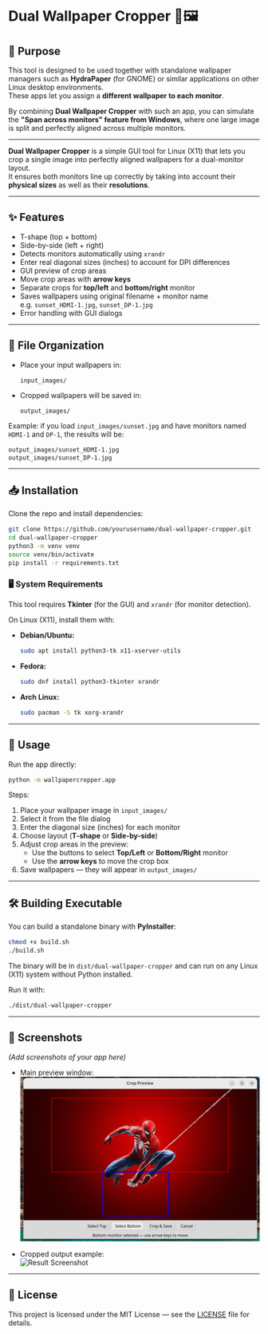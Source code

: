 # Dual Wallpaper Cropper 🎨🖼️

## 📌 Purpose
This tool is designed to be used together with standalone wallpaper managers such as **HydraPaper** (for GNOME) or similar applications on other Linux desktop environments.  
These apps let you assign a **different wallpaper to each monitor**.  

By combining **Dual Wallpaper Cropper** with such an app, you can simulate the **"Span across monitors" feature from Windows**, where one large image is split and perfectly aligned across multiple monitors.

---

**Dual Wallpaper Cropper** is a simple GUI tool for Linux (X11) that lets you crop a single image into perfectly aligned wallpapers for a dual-monitor layout.  
It ensures both monitors line up correctly by taking into account their **physical sizes** as well as their **resolutions**.

---

## ✨ Features
- T-shape (top + bottom)
- Side-by-side (left + right)
- Detects monitors automatically using `xrandr`
- Enter real diagonal sizes (inches) to account for DPI differences
- GUI preview of crop areas
- Move crop areas with **arrow keys**
- Separate crops for **top/left** and **bottom/right** monitor
- Saves wallpapers using original filename + monitor name  
  e.g. `sunset_HDMI-1.jpg`, `sunset_DP-1.jpg`
- Error handling with GUI dialogs

---

## 📂 File Organization

- Place your input wallpapers in:  
  ```
  input_images/
  ```

- Cropped wallpapers will be saved in:  
  ```
  output_images/
  ```

Example: if you load `input_images/sunset.jpg` and have monitors named `HDMI-1` and `DP-1`, the results will be:  
```
output_images/sunset_HDMI-1.jpg
output_images/sunset_DP-1.jpg
```

---

## 📥 Installation

Clone the repo and install dependencies:

```bash
git clone https://github.com/yourusername/dual-wallpaper-cropper.git
cd dual-wallpaper-cropper
python3 -m venv venv
source venv/bin/activate
pip install -r requirements.txt
```

### 🖥️ System Requirements

This tool requires **Tkinter** (for the GUI) and `xrandr` (for monitor detection).

On Linux (X11), install them with:

- **Debian/Ubuntu:**
  ```bash
  sudo apt install python3-tk x11-xserver-utils
  ```
- **Fedora:**
  ```bash
  sudo dnf install python3-tkinter xrandr
  ```
- **Arch Linux:**
  ```bash
  sudo pacman -S tk xorg-xrandr
  ```

---

## 🚀 Usage

Run the app directly:

```bash
python -m wallpapercropper.app
```

Steps:
1. Place your wallpaper image in `input_images/`  
2. Select it from the file dialog  
3. Enter the diagonal size (inches) for each monitor  
4. Choose layout (**T-shape** or **Side-by-side**)  
5. Adjust crop areas in the preview:  
   - Use the buttons to select **Top/Left** or **Bottom/Right** monitor  
   - Use the **arrow keys** to move the crop box  
6. Save wallpapers — they will appear in `output_images/`  

---

## 🛠️ Building Executable

You can build a standalone binary with **PyInstaller**:

```bash
chmod +x build.sh
./build.sh
```

The binary will be in `dist/dual-wallpaper-cropper` and can run on any Linux (X11) system without Python installed.

Run it with:

```bash
./dist/dual-wallpaper-cropper
```

---

## 📸 Screenshots

_(Add screenshots of your app here)_

- Main preview window:  
  ![Preview Screenshot](assets/preview.png)

- Cropped output example:  
  ![Result Screenshot](assets/result.png)

---

## 📜 License

This project is licensed under the MIT License — see the [LICENSE](LICENSE) file for details.